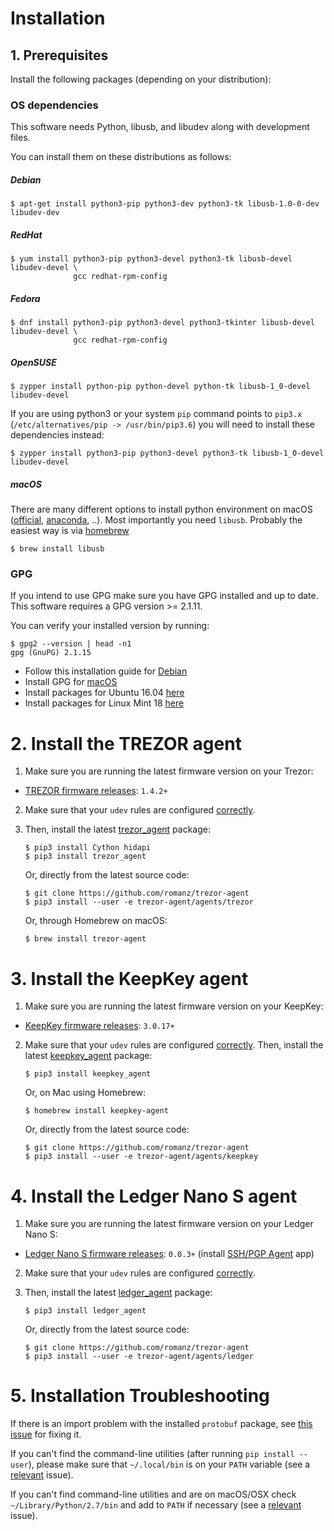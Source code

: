 # Installation

## 1. Prerequisites

Install the following packages (depending on your distribution):

### OS dependencies

This software needs Python, libusb, and libudev along with development files.

You can install them on these distributions as follows:

##### Debian

    $ apt-get install python3-pip python3-dev python3-tk libusb-1.0-0-dev libudev-dev

##### RedHat

    $ yum install python3-pip python3-devel python3-tk libusb-devel libudev-devel \
                  gcc redhat-rpm-config

##### Fedora

    $ dnf install python3-pip python3-devel python3-tkinter libusb-devel libudev-devel \
                  gcc redhat-rpm-config

##### OpenSUSE

    $ zypper install python-pip python-devel python-tk libusb-1_0-devel libudev-devel

If you are using python3 or your system `pip` command points to `pip3.x`
(`/etc/alternatives/pip -> /usr/bin/pip3.6`) you will need to install these
dependencies instead:

    $ zypper install python3-pip python3-devel python3-tk libusb-1_0-devel libudev-devel

##### macOS

There are many different options to install python environment on macOS ([official](https://www.python.org/downloads/mac-osx/), [anaconda](https://conda.io/docs/user-guide/install/macos.html), ..). Most importantly you need `libusb`. Probably the easiest way is via [homebrew](https://brew.sh/)

    $ brew install libusb

### GPG

If you intend to use GPG make sure you have GPG installed and up to date.  This software requires a GPG version >= 2.1.11.

You can verify your installed version by running:
```
$ gpg2 --version | head -n1
gpg (GnuPG) 2.1.15
```

 * Follow this installation guide for [Debian](https://gist.github.com/vt0r/a2f8c0bcb1400131ff51)
 * Install GPG for [macOS](https://sourceforge.net/p/gpgosx/docu/Download/)
 * Install packages for Ubuntu 16.04 [here](https://launchpad.net/ubuntu/+source/gnupg2)
 * Install packages for Linux Mint 18 [here](https://community.linuxmint.com/software/view/gnupg2)

# 2. Install the TREZOR agent

1. Make sure you are running the latest firmware version on your Trezor:

 * [TREZOR firmware releases](https://wallet.trezor.io/data/firmware/releases.json): `1.4.2+`

2. Make sure that your `udev` rules are configured [correctly](https://doc.satoshilabs.com/trezor-user/settingupchromeonlinux.html#manual-configuration-of-udev-rules).

3. Then, install the latest [trezor_agent](https://pypi.python.org/pypi/trezor_agent) package:

    ```
    $ pip3 install Cython hidapi
    $ pip3 install trezor_agent
    ```

    Or, directly from the latest source code:

    ```
    $ git clone https://github.com/romanz/trezor-agent
    $ pip3 install --user -e trezor-agent/agents/trezor
    ```

    Or, through Homebrew on macOS:

    ```
    $ brew install trezor-agent
    ```

# 3. Install the KeepKey agent

1. Make sure you are running the latest firmware version on your KeepKey:

 * [KeepKey firmware releases](https://github.com/keepkey/keepkey-firmware/releases): `3.0.17+`

2. Make sure that your `udev` rules are configured [correctly](https://support.keepkey.com/support/solutions/articles/6000037796-keepkey-wallet-is-not-being-recognized-by-linux).
Then, install the latest [keepkey_agent](https://pypi.python.org/pypi/keepkey_agent) package:

    ```
    $ pip3 install keepkey_agent
    ```

    Or, on Mac using Homebrew:

    ```
    $ homebrew install keepkey-agent
    ```

    Or, directly from the latest source code:

    ```
    $ git clone https://github.com/romanz/trezor-agent
    $ pip3 install --user -e trezor-agent/agents/keepkey
    ```

# 4. Install the Ledger Nano S agent

1. Make sure you are running the latest firmware version on your Ledger Nano S:

 * [Ledger Nano S firmware releases](https://github.com/LedgerHQ/blue-app-ssh-agent): `0.0.3+` (install [SSH/PGP Agent](https://www.ledgerwallet.com/images/apps/chrome-mngr-apps.png) app)

2. Make sure that your `udev` rules are configured [correctly](https://ledger.zendesk.com/hc/en-us/articles/115005165269-What-if-Ledger-Wallet-is-not-recognized-on-Linux-).
3. Then, install the latest [ledger_agent](https://pypi.python.org/pypi/ledger_agent) package:

    ```
    $ pip3 install ledger_agent
    ```

    Or, directly from the latest source code:

    ```
    $ git clone https://github.com/romanz/trezor-agent
    $ pip3 install --user -e trezor-agent/agents/ledger
    ```

# 5. Installation Troubleshooting

If there is an import problem with the installed `protobuf` package,
see [this issue](https://github.com/romanz/trezor-agent/issues/28) for fixing it.

If you can't find the command-line utilities (after running `pip install --user`),
please make sure that `~/.local/bin` is on your `PATH` variable
(see a [relevant](https://github.com/pypa/pip/issues/3813) issue).

If you can't find command-line utilities and are on macOS/OSX check `~/Library/Python/2.7/bin` and add to `PATH` if necessary (see a [relevant](https://github.com/romanz/trezor-agent/issues/155) issue).
